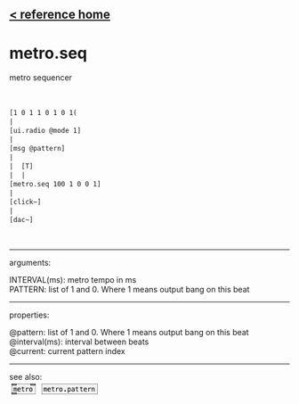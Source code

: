 [< reference home](ceammc_lib.html)
---

# metro.seq


metro sequencer

```


[1 0 1 1 0 1 0 1(
|
[ui.radio @mode 1]
|
[msg @pattern]
|
|  [T]
|  |
[metro.seq 100 1 0 0 1]
|
[click~]
|
[dac~]

            
```

---
arguments:

INTERVAL(ms): metro tempo in
            ms<br>
PATTERN: list of 1 and 0. Where 1 means output bang on this
            beat<br>

---
properties:

@pattern: list of 1 and 0. Where 1 means output bang on
            this beat<br>
@interval(ms): 
            interval between beats<br>
@current: current pattern
            index<br>

---
see also:<br>
[![metro](img/object_metro.png)](metro.html)
[![metro.pattern](img/object_metro.pattern.png)](metro.pattern.html)
